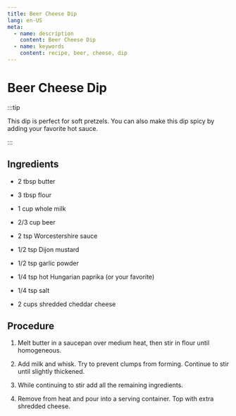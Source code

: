 ```yaml
---
title: Beer Cheese Dip
lang: en-US
meta:
  - name: description
    content: Beer Cheese Dip
  - name: keywords
    content: recipe, beer, cheese, dip
---
```


# Beer Cheese Dip

:::tip

This dip is perfect for soft pretzels. You can also make this dip spicy by adding your favorite hot sauce.

:::

## Ingredients

* 2 tbsp butter

* 3 tbsp flour

* 1 cup whole milk

* 2/3 cup beer

* 2 tsp Worcestershire sauce

* 1/2 tsp Dijon mustard

* 1/2 tsp garlic powder

* 1/4 tsp hot Hungarian paprika (or your favorite)

* 1/4 tsp salt

* 2 cups shredded cheddar cheese

## Procedure

1. Melt butter in a saucepan over medium heat, then stir in flour until homogeneous.

2. Add milk and whisk. Try to prevent clumps from forming. Continue to stir until slightly thickened.

3. While continuing to stir add all the remaining ingredients.

4. Remove from heat and pour into a serving container. Top with extra shredded cheese.


